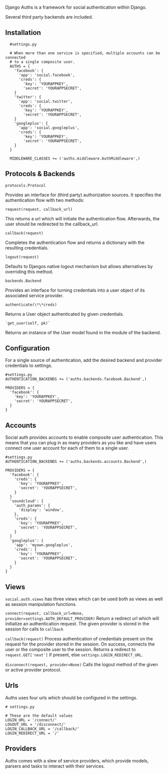 Django Auths is a framework for social authentication within Django.

Several third party backends are included.

Installation
------------

      #settings.py

      # When more than one service is specified, multiple accounts can be connected
      # to a single composite user.
      AUTHS = {
        'facebook': {
          'app': 'social.facebook',
          'creds': {
            'key': 'YOURAPPKEY',
            'secret': 'YOURAPPSECRET',
        }
        'twitter': {
          'app': 'social.twitter',
          'creds': {
            'key': 'YOURAPPKEY',
            'secret': 'YOURAPPSECRET',
        }
        'googleplus': {
          'app': 'social.googleplus',
          'creds': {
            'key': 'YOURAPPKEY',
            'secret': 'YOURAPPSECRET',
        }
      }

      MIDDLEWARE_CLASSES += ('auths.middleware.AuthMiddleware',)

Protocols & Backends
--------------------
    protocols.Protocol

Provides an interface for (third party) authorization
sources. It specifies the authentication flow with two methods:

    request(request, callback_url)

This returns a url which will initiate the authentication flow. Afterwards, the
user should be redirected to the callback_url.

    callback(request)

Completes the authentication flow and returns a dictionary with the resulting
credentials.

    logout(request)

Defaults to Djangos native logout mechanism but allows alternatives by
overriding this method.

    backends.Backend

Provides an interface for turning credentials into a user
object of its associated service provider.

    authenticate(\*\*creds)

Returns a User object authenticated by given credentials.

    `get_user(self, pk)`

Returns an instance of the User model found in the module of the backend.

Configuration
-----
For a single source of authentication, add the desired backend and provider
credentials to settings.

    #settings.py
    AUTHENTICATION_BACKENDS += ('auths.backends.facebook.Backend',)

    PROVIDERS = {
      'facebook': {
        'key': 'YOURAPPKEY',
        'secret': 'YOURAPPSECRET',
      }
    }

Accounts
--------

Social auth provides accounts to enable composite user authentication. This
means that you can plug in as many providers as you like and have users connect
one user account for each of them to a single user.

    #settings.py
    AUTHENTICATION_BACKENDS += ('auths.backends.accounts.Backend',)

    PROVIDERS = {
      'facebook': {
        'creds': {
          'key': 'YOURAPPKEY',
          'secret': 'YOURAPPSECRET',
        }
      }
      'soundcloud': {
        'auth_params': {
          'display': 'window',
        },
        'creds': {
          'key': 'YOURAPPKEY',
          'secret': 'YOURAPPSECRET',
        }
      }
      'googleplus': {
        'app': 'myown.googleplus',
        'creds': {
          'key': 'YOURAPPKEY',
          'secret': 'YOURAPPSECRET',
        }
      }
    }

Views
-----
`social.auth.views` has three views which can be used both as views as well as
session manipulation functions.

`connect(request, callback_url=None, provider=settings.AUTH_DEFAULT_PROVIDER)`
Return a redirect url which will initialize an authentication request. The
given provider is stored in the session for calls to `callback`

`callback(request)`
Process authentication of credentials present on the request for the provider
stored in the session. On success, connects the user or the composite user to
the session. Returns a redirect to `request.GET['next']` if present, else `settings.LOGIN_REDIRECT_URL`.

`disconnect(request, provider=None)`
Calls the logout method of the given or active provider protocol.


Urls
----
Auths uses four urls which should be configured in the settings.

    # settings.py

    # These are the default values
    LOGIN_URL = '/connect/'
    LOGOUT_URL = '/disconnect/'
    LOGIN_CALLBACK_URL = '/callback/'
    LOGIN_REDIRECT_URL = '/'


Providers
---------
Auths comes with a slew of service providers, which provide models, parsers and tasks
to interact with their services.
